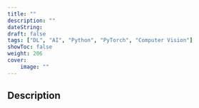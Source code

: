 ```yaml
---
title: ""
description: ""
dateString: 
draft: false
tags: ["DL", "AI", "Python", "PyTorch", "Computer Vision"]
showToc: false
weight: 206
cover:
    image: ""
--- 
```

## Description

